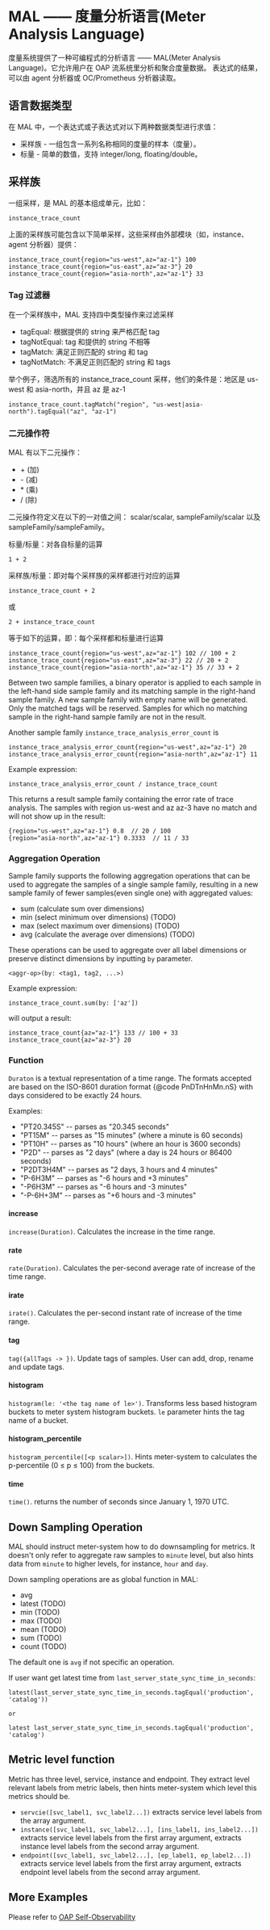 # MAL —— 度量分析语言(Meter Analysis Language)

度量系统提供了一种可编程式的分析语言 —— MAL(Meter Analysis Language)。它允许用户在 OAP 流系统里分析和聚合度量数据。
表达式的结果，可以由 agent 分析器或 OC/Prometheus 分析器读取。

## 语言数据类型

在 MAL 中，一个表达式或子表达式对以下两种数据类型进行求值：
 - 采样族 -  一组包含一系列名称相同的度量的样本（度量）。
 - 标量 - 简单的数值，支持 integer/long, floating/double。

## 采样族

一组采样，是 MAL 的基本组成单元，比如：

```
instance_trace_count
```

上面的采样族可能包含以下简单采样，这些采样由外部模块（如，instance、agent 分析器）提供：

```
instance_trace_count{region="us-west",az="az-1"} 100
instance_trace_count{region="us-east",az="az-3"} 20
instance_trace_count{region="asia-north",az="az-1"} 33
```

### Tag 过滤器

在一个采样族中，MAL 支持四中类型操作来过滤采样

 - tagEqual: 根据提供的 string 来严格匹配 tag
 - tagNotEqual: tag 和提供的 string 不相等
 - tagMatch: 满足正则匹配的 string 和 tag
 - tagNotMatch: 不满足正则匹配的 string 和 tags

举个例子，筛选所有的 instance_trace_count 采样，他们的条件是：地区是 us-west 和 asia-north，并且 az 是 az-1

```
instance_trace_count.tagMatch("region", "us-west|asia-north").tagEqual("az", "az-1")
```

### 二元操作符

MAL 有以下二元操作：

 - \+ (加)
 - \- (减)
 - \* (乘)
 - / (除)

二元操作符定义在以下的一对值之间： scalar/scalar, sampleFamily/scalar 以及 sampleFamily/sampleFamily。


标量/标量：对各自标量的运算
```
1 + 2
```

采样族/标量：即对每个采样族的采样都进行对应的运算
```
instance_trace_count + 2
``` 

或
```
2 + instance_trace_count
``` 

等于如下的运算，即：每个采样都和标量进行运算
```
instance_trace_count{region="us-west",az="az-1"} 102 // 100 + 2
instance_trace_count{region="us-east",az="az-3"} 22 // 20 + 2
instance_trace_count{region="asia-north",az="az-1"} 35 // 33 + 2
```

Between two sample families, a binary operator is applied to each sample in the left-hand side sample family and 
its matching sample in the right-hand sample family. A new sample family with empty name will be generated.
Only the matched tags will be reserved. Samples for which no matching sample in the right-hand sample family are not in the result.

Another sample family `instance_trace_analysis_error_count` is 

```
instance_trace_analysis_error_count{region="us-west",az="az-1"} 20
instance_trace_analysis_error_count{region="asia-north",az="az-1"} 11 
```

Example expression:

```
instance_trace_analysis_error_count / instance_trace_count
```

This returns a result sample family containing the error rate of trace analysis. The samples with region us-west and az az-3 
have no match and will not show up in the result:

```
{region="us-west",az="az-1"} 0.8  // 20 / 100
{region="asia-north",az="az-1"} 0.3333  // 11 / 33
```

### Aggregation Operation

Sample family supports the following aggregation operations that can be used to aggregate the samples of a single sample family,
resulting in a new sample family of fewer samples(even single one) with aggregated values:

 - sum (calculate sum over dimensions)
 - min (select minimum over dimensions) (TODO)
 - max (select maximum over dimensions) (TODO)
 - avg (calculate the average over dimensions) (TODO)
 
These operations can be used to aggregate over all label dimensions or preserve distinct dimensions by inputting `by` parameter. 

```
<aggr-op>(by: <tag1, tag2, ...>)
```

Example expression:

```
instance_trace_count.sum(by: ['az'])
```

will output a result:

```
instance_trace_count{az="az-1"} 133 // 100 + 33
instance_trace_count{az="az-3"} 20
```

### Function

`Duraton` is a textual representation of a time range. The formats accepted are based on the ISO-8601 duration format {@code PnDTnHnMn.nS}
 with days considered to be exactly 24 hours.

Examples:
 - "PT20.345S" -- parses as "20.345 seconds"
 - "PT15M"     -- parses as "15 minutes" (where a minute is 60 seconds)
 - "PT10H"     -- parses as "10 hours" (where an hour is 3600 seconds)
 - "P2D"       -- parses as "2 days" (where a day is 24 hours or 86400 seconds)
 - "P2DT3H4M"  -- parses as "2 days, 3 hours and 4 minutes"
 - "P-6H3M"    -- parses as "-6 hours and +3 minutes"
 - "-P6H3M"    -- parses as "-6 hours and -3 minutes"
 - "-P-6H+3M"  -- parses as "+6 hours and -3 minutes"

#### increase
`increase(Duration)`. Calculates the increase in the time range.

#### rate
`rate(Duration)`. Calculates the per-second average rate of increase of the time range.

#### irate
`irate()`. Calculates the per-second instant rate of increase of the time range.

#### tag
`tag({allTags -> })`. Update tags of samples. User can add, drop, rename and update tags.

#### histogram
`histogram(le: '<the tag name of le>')`. Transforms less based histogram buckets to meter system histogram buckets. 
`le` parameter hints the tag name of a bucket. 

#### histogram_percentile
`histogram_percentile([<p scalar>])`. Hints meter-system to calculates the p-percentile (0 ≤ p ≤ 100) from the buckets. 

#### time
`time()`. returns the number of seconds since January 1, 1970 UTC.

## Down Sampling Operation
MAL should instruct meter-system how to do downsampling for metrics. It doesn't only refer to aggregate raw samples to 
`minute` level, but also hints data from `minute` to higher levels, for instance, `hour` and `day`. 

Down sampling operations are as global function in MAL:

 - avg
 - latest (TODO)
 - min (TODO)
 - max (TODO)
 - mean (TODO)
 - sum (TODO)
 - count (TODO)

The default one is `avg` if not specific an operation.

If user want get latest time from `last_server_state_sync_time_in_seconds`:

```
latest(last_server_state_sync_time_in_seconds.tagEqual('production', 'catalog'))

or

latest last_server_state_sync_time_in_seconds.tagEqual('production', 'catalog')
```

## Metric level function

Metric has three level, service, instance and endpoint. They extract level relevant labels from metric labels, then
 hints meter-system which level this metrics should be.

 - `servcie([svc_label1, svc_label2...])` extracts service level labels from the array argument.
 - `instance([svc_label1, svc_label2...], [ins_label1, ins_label2...])` extracts service level labels from the first array argument, 
                                                                        extracts instance level labels from the second array argument.
 - `endpoint([svc_label1, svc_label2...], [ep_label1, ep_label2...])` extracts service level labels from the first array argument, 
                                                                      extracts endpoint level labels from the second array argument.

## More Examples

Please refer to [OAP Self-Observability](../../../oap-server/server-bootstrap/src/main/resources/fetcher-prom-rules/self.yaml)

